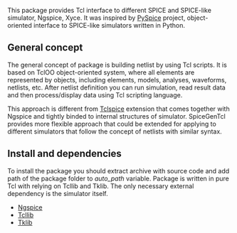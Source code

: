 This package provides Tcl interface to different SPICE and SPICE-like simulator, Ngspice, Xyce.
It was inspired by [PySpice](https://github.com/PySpice-org/PySpice) project, object-oriented interface to SPICE-like simulators written in Python.

## General concept
The general concept of package is building netlist by using Tcl scripts. 
It is based on TclOO object-oriented system, where all elements are represented by objects, 
including elements, models, analyses, waveforms, netlists, etc. After netlist definition you can run simulation, read result data and then process/display data using Tcl scripting language. 

This approach is different from [Tclspice](https://ngspice.sourceforge.io/tclspice.html) extension that comes
together with Ngspice and tightly binded to internal structures of simulator. SpiceGenTcl provides more flexible approach 
that could be extended for applying to different simulators that follow the concept of netlists with similar syntax.

## Install and dependencies
To install the package you should extract archive with source code and add path of the package folder to *auto_path*
variable. Package is written in pure Tcl with relying on Tcllib and Tklib. The only necessary external dependency is 
the simulator itself.

- [Ngspice](https://ngspice.sourceforge.io/download.html)
- [Tcllib](https://www.tcl.tk/software/tcllib/)
- [Tklib](https://www.tcl.tk/software/tklib/)